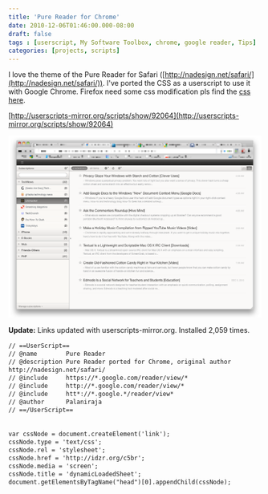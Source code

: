 ```yaml
---
title: 'Pure Reader for Chrome'
date: 2010-12-06T01:46:00.000-08:00
draft: false
tags : [userscript, My Software Toolbox, chrome, google reader, Tips]
categories: [projects, scripts]
---
```


I love the theme of the Pure Reader for Safari ([http://nadesign.net/safari/](http://nadesign.net/safari/)). I've ported the CSS as a userscript to use it with Google Chrome. Firefox need some css modification pls find the [css here](http://idzr.org/c5br).  
  
[http://userscripts-mirror.org/scripts/show/92064](http://userscripts-mirror.org/scripts/show/92064)  
  

[![](/assets/Screen-shot-2010-12-06-at-2.33.04-PM.png)](/assets/Screen-shot-2010-12-06-at-2.33.04-PM.png)


**Update:** Links updated with userscripts-mirror.org. Installed 2,059 times. 

```
// ==UserScript==
// @name        Pure Reader 
// @description Pure Reader ported for Chrome, original author http://nadesign.net/safari/
// @include     https://*.google.com/reader/view/*
// @include     http://*.google.com/reader/view/*
// @include     htt*://*.google.*/reader/view*
// @author      Palaniraja 
// ==/UserScript==


var cssNode = document.createElement('link');
cssNode.type = 'text/css';
cssNode.rel = 'stylesheet';
cssNode.href = 'http://idzr.org/c5br';
cssNode.media = 'screen';
cssNode.title = 'dynamicLoadedSheet';
document.getElementsByTagName("head")[0].appendChild(cssNode);
```
